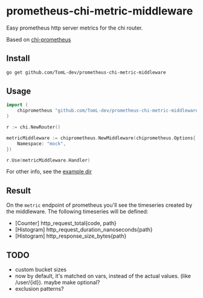 # prometheus-chi-metric-middleware

Easy prometheus http server metrics for the chi router.

Based on [chi-prometheus](https://github.com/766b/chi-prometheus)

## Install

```bash
go get github.com/TomL-dev/prometheus-chi-metric-middleware
```

## Usage

```go
import (
	chiprometheus "github.com/TomL-dev/prometheus-chi-metric-middleware"
)

r := chi.NewRouter()

metricMiddleware := chiprometheus.NewMiddleware(chiprometheus.Options{
	Namespace: "mock",
})

r.Use(metricMiddleware.Handler)
```

For other info, see the [example dir](./example/main.go)

## Result

On the `metric` endpoint of prometheus you'll see the timeseries created by the middleware. The following timeseries will be defined:

- [Counter] http_request_total{code, path}
- [Histogram] http_request_duration_nanoseconds{path}
- [Histogram] http_response_size_bytes{path}

## TODO

- custom bucket sizes
- now by default, it's matched on vars, instead of the actual values. (like /user/{id}). maybe make optional?
- exclusion patterns?